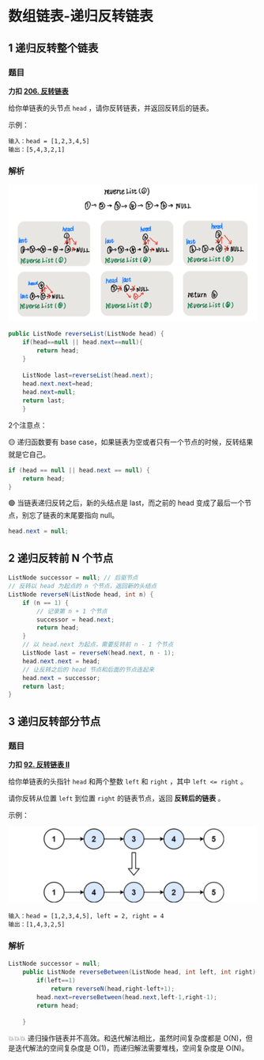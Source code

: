 # 数组链表-递归反转链表


## 1 递归反转整个链表

### 题目

**力扣 [206. 反转链表](https://leetcode.cn/problems/reverse-linked-list/)**

给你单链表的头节点 `head` ，请你反转链表，并返回反转后的链表。

示例：

```
输入：head = [1,2,3,4,5]
输出：[5,4,3,2,1]
```

### 解析

![img1](/img/labuladong/4-1.png)

```java
public ListNode reverseList(ListNode head) {
	if(head==null || head.next==null){
		return head;
	}
        
	ListNode last=reverseList(head.next);
	head.next.next=head;
	head.next=null;
	return last;
    }
```

2个注意点：

🟡 递归函数要有 base case，如果链表为空或者只有⼀个节点的时候，反转结果就是它自己。

```java 
if (head == null || head.next == null) {
	return head;
}
```

🟢 当链表递归反转之后，新的头结点是 last，而之前的 head 变成了最后⼀个节点，别忘了链表的末尾要指向 null。

```java
head.next = null;
```



## 2 递归反转前 N 个节点

```java
ListNode successor = null; // 后驱节点
// 反转以 head 为起点的 n 个节点，返回新的头结点
ListNode reverseN(ListNode head, int n) {
	if (n == 1) {
		// 记录第 n + 1 个节点
		successor = head.next;
		return head;
	}
	// 以 head.next 为起点，需要反转前 n - 1 个节点
	ListNode last = reverseN(head.next, n - 1);
	head.next.next = head;
	// 让反转之后的 head 节点和后⾯的节点连起来
	head.next = successor;
	return last;
}
```



## 3 递归反转部分节点

### 题目

**力扣 [92. 反转链表 II](https://leetcode.cn/problems/reverse-linked-list-ii/)**

给你单链表的头指针 `head` 和两个整数 `left` 和 `right` ，其中 `left <= right` 。

请你反转从位置 `left` 到位置 `right` 的链表节点，返回 **反转后的链表** 。

示例：

![img1](/img/labuladong/4-2.png)

```
输入：head = [1,2,3,4,5], left = 2, right = 4
输出：[1,4,3,2,5]
```

### 解析

```java
ListNode successor = null;
    public ListNode reverseBetween(ListNode head, int left, int right) {
        if(left==1)
            return reverseN(head,right-left+1);
        head.next=reverseBetween(head.next,left-1,right-1);
        return head;
        
    }
```

💥💥💥 递归操作链表并不高效。和迭代解法相比，虽然时间复杂度都是 O(N)，但是迭代解法的空间复杂度是 O(1)，而递归解法需要堆栈，空间复杂度是 O(N)。  

